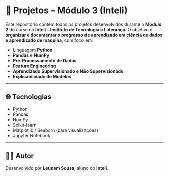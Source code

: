# 📘 Projetos – Módulo 3 (Inteli)

Este repositório contém todos os projetos desenvolvidos durante o **Módulo 2** do curso no **Inteli – Instituto de Tecnologia e Liderança**.
O objetivo é **organizar e documentar o progresso de aprendizado em ciência de dados e aprendizado de máquina**, com foco em:

- Linguagem **Python**
- **Pandas** e **NumPy**
- **Pré-Processamento de Dados**
- **Feature Engineering**
- **Aprendizado Supervisionado e Não Supervisionado**
- **Explicabilidade de Modelos**

---

## 🌐 Tecnologias

- Python
- Pandas
- NumPy
- Scikit-learn
- Matplotlib / Seaborn (para visualizações)
- Jupyter Notebook

---

## 👨‍🎓 Autor

Desenvolvido por **Leunam Sousa**, aluno do **Inteli**.
